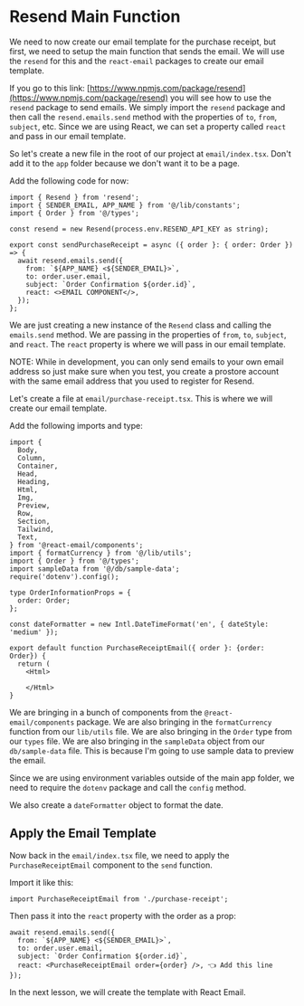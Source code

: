 # Resend Main Function

We need to now create our email template for the purchase receipt, but first, we need to setup the main function that sends the email. We will use the `resend` for this and the `react-email` packages to create our email template.

If you go to this link: [https://www.npmjs.com/package/resend](https://www.npmjs.com/package/resend) you will see how to use the `resend` package to send emails. We simply import the `resend` package and then call the `resend.emails.send` method with the properties of `to`, `from`, `subject`, etc. Since we are using React, we can set a property called `react` and pass in our email template.

So let's create a new file in the root of our project at `email/index.tsx`. Don't add it to the `app` folder because we don't want it to be a page.

Add the following code for now:

```tsx
import { Resend } from 'resend';
import { SENDER_EMAIL, APP_NAME } from '@/lib/constants';
import { Order } from '@/types';

const resend = new Resend(process.env.RESEND_API_KEY as string);

export const sendPurchaseReceipt = async ({ order }: { order: Order }) => {
  await resend.emails.send({
    from: `${APP_NAME} <${SENDER_EMAIL}>`,
    to: order.user.email,
    subject: `Order Confirmation ${order.id}`,
    react: <>EMAIL COMPONENT</>,
  });
};
```

We are just creating a new instance of the `Resend` class and calling the `emails.send` method. We are passing in the properties of `from`, `to`, `subject`, and `react`. The `react` property is where we will pass in our email template.

NOTE: While in development, you can only send emails to your own email address so just make sure when you test, you create a prostore account with the same email address that you used to register for Resend.

Let's create a file at `email/purchase-receipt.tsx`. This is where we will create our email template.

Add the following imports and type:

```tsx
import {
  Body,
  Column,
  Container,
  Head,
  Heading,
  Html,
  Img,
  Preview,
  Row,
  Section,
  Tailwind,
  Text,
} from '@react-email/components';
import { formatCurrency } from '@/lib/utils';
import { Order } from '@/types';
import sampleData from '@/db/sample-data';
require('dotenv').config();

type OrderInformationProps = {
  order: Order;
};

const dateFormatter = new Intl.DateTimeFormat('en', { dateStyle: 'medium' });

export default function PurchaseReceiptEmail({ order }: {order: Order}) {
  return (
    <Html>

    </Html>
}
```

We are bringing in a bunch of components from the `@react-email/components` package. We are also bringing in the `formatCurrency` function from our `lib/utils` file. We are also bringing in the `Order` type from our `types` file. We are also bringing in the `sampleData` object from our `db/sample-data` file. This is because I'm going to use sample data to preview the email.

Since we are using environment variables outside of the main app folder, we need to require the `dotenv` package and call the `config` method.

We also create a `dateFormatter` object to format the date.


## Apply the Email Template

Now back in the `email/index.tsx` file, we need to apply the `PurchaseReceiptEmail` component to the `send` function.

Import it like this:

```tsx
import PurchaseReceiptEmail from './purchase-receipt';
```

Then pass it into the `react` property with the order as a prop:

```tsx
await resend.emails.send({
  from: `${APP_NAME} <${SENDER_EMAIL}>`,
  to: order.user.email,
  subject: `Order Confirmation ${order.id}`,
  react: <PurchaseReceiptEmail order={order} />, 👈 Add this line
});
```

In the next lesson, we will create the template with React Email.
